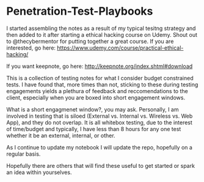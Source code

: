 # Penetration-Test-Playbooks

I started assembling the notes as a result of my typical tesitng strategy and then added to it after starting a ethical 
hacking course on Udemy. Shout out to @thecybermentor for putting together a great course. If you are interested, go here:
https://www.udemy.com/course/practical-ethical-hacking/

If you want keepnote, go here:
http://keepnote.org/index.shtml#download

This is a collection of testing notes for what I consider budget constrained tests. I have found that, more times than not, 
sticking to these during testing engagements yields a plethura of feedback and reccomendations to the client, especially 
when you are boxed into short engagement windows.

What is a short engagmenet window?, you may ask. Personally, I am involved in testing that is siloed 
(External vs. Internal vs. Wireless vs. Web App), and they do not overlap. It is all whitebox testing, due to the interest of
time/budget and typically, I have less than 8 hours for any one test whether it be an external, internal, or other.

As I continue to update my notebook I will update the repo, hopefully on a regular basis.

Hopefully there are others that will find these useful to get started or spark an idea within yourselves.
